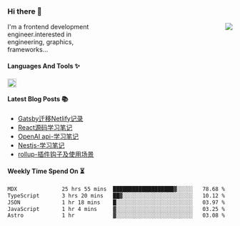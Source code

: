 <!--
**zhaohuanyuu/zhaohuanyuu** is a ✨ _special_ ✨ repository because its `README.md` (this file) appears on your GitHub profile.
-->

### Hi there 👋

<picture>
  <source media="(prefers-color-scheme: dark)" srcset="https://github-readme-stats.vercel.app/api?username=zhaohuanyuu&count_private=true&show_icons=true&theme=city_lights&hide_title=true">
  <img align="right" src="https://github-readme-stats.vercel.app/api?username=zhaohuanyuu&count_private=true&show_icons=true&hide_title=true">
</picture>

<p align="left" style="width:40%">I'm a frontend development engineer.interested in engineering, graphics, frameworks...</p>

#### Languages And Tools ✨

<img align="left" height="20" src="https://skillicons.dev/icons?i=js,ts,rust,nodejs,react,solidjs,vue,gatsby,astro,nextjs" />

</br>

#### Latest Blog Posts 📚
<!-- BLOG-POST-LIST:START -->
- [Gatsby迁移Netlify记录](https://auu.zone/post/cloud-unit)
- [React源码学习笔记](https://auu.zone/post/react-source)
- [OpenAI api-学习笔记](https://auu.zone/post/openai-note)
- [Nestjs-学习笔记](https://auu.zone/post/nest-basic)
- [rollup-插件钩子及使用场景](https://auu.zone/post/rollup-plugin)
<!-- BLOG-POST-LIST:END -->

#### Weekly Time Spend On ⏳
<!--START_SECTION:waka-->

```txt
MDX              25 hrs 55 mins  ███████████████████▓░░░░░   78.68 %
TypeScript       3 hrs 20 mins   ██▓░░░░░░░░░░░░░░░░░░░░░░   10.12 %
JSON             1 hr 18 mins    █░░░░░░░░░░░░░░░░░░░░░░░░   03.97 %
JavaScript       1 hr 4 mins     ▓░░░░░░░░░░░░░░░░░░░░░░░░   03.25 %
Astro            1 hr            ▓░░░░░░░░░░░░░░░░░░░░░░░░   03.08 %
```

<!--END_SECTION:waka-->
